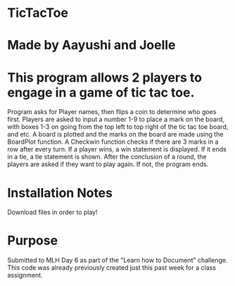 # TicTacToe
# Made by Aayushi and Joelle
# This program allows 2 players to engage in a game of tic tac toe.
 Program asks for Player names, then flips a coin to determine who goes first. Players are asked to input a number 1-9 to place a mark on the board, with boxes 1-3 on going from the top left to top right of the tic tac toe board, and etc. A board is plotted and the marks on the board are made using the BoardPlot function. A Checkwin function checks if there are 3 marks in a row after every turn. If a player wins, a win statement is displayed. If it ends in a tie, a tie statement is shown. After the conclusion of a round, the players are asked if they want to play again. If not, the program ends.
# Installation Notes
Download files in order to play!
# Purpose
Submitted to MLH Day 6 as part of the "Learn how to Document" challenge. This code was already previously created just this past week for a class assignment.
